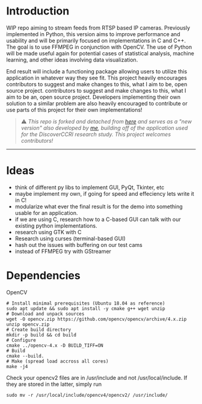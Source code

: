 # Introduction
WIP repo aiming to stream feeds from RTSP based IP
cameras. Previously implemented in Python, this 
version aims to improve performance and usability 
and will be primarily focused on implementations in
C and C++. The goal is to use FFMPEG in conjunction
with OpenCV. The use of Python will be made useful 
again for potential cases of statistical analysis, 
machine learning, and other ideas involving data
visualization. 

End result will include a functioning package allowing users to utilize 
this application in whatever way they see fit. This project heavily encourages
contributors to suggest and make changes to this, what I aim to be, open source 
project. 
contributors to suggest and make changes to this, what I aim to be an, open source 
project. Developers implementing their own solution to a similar problem are also
heavily encouraged to contribute or use parts of this project for their own
implementations!


> :warning: *This repo is forked and detached from [here](https://github.com/DiscoverCCRI/ip_cam) and serves
as a "new version" also developed by [me](https://github.com/akielaries), building off of the application
used for the DiscoverCCRI research study. This project welcomes contributors!*
---


# Ideas
- think of different py libs to implement GUI, PyQt, Tkinter, etc
- maybe implement my own, if going for speed and effeciency lets write it in C!
- modularize what ever the final result is for the demo into something usable
for an application. 
- if we are using C, research how to a C-based GUI can talk with our existing python
implementations.
- research using GTK with C
- Research using curses (terminal-based GUI)
- hash out the issues with buffering on our test cams
- instead of FFMPEG try with GStreamer

# Dependencies

OpenCV

```
# Install minimal prerequisites (Ubuntu 18.04 as reference)
sudo apt update && sudo apt install -y cmake g++ wget unzip
# Download and unpack sources
wget -O opencv.zip https://github.com/opencv/opencv/archive/4.x.zip
unzip opencv.zip
# Create build directory
mkdir -p build && cd build
# Configure
cmake ../opencv-4.x -D BUILD_TIFF=ON
# Build 
cmake --build.
# Make (spread load accross all cores)
make -j4
```

Check your opencv2 files are in /usr/include and not
/usr/local/include. If they are stored in the latter, simply run 
```
sudo mv -r /usr/local/include/opencv4/opencv2/ /usr/include/
```
